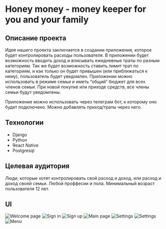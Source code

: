 # Honey money - money keeper for you and your family

## Описание проекта

Идея нашего проекта заключается в создании приложения, которое будет контролировать расходы пользователя. В приложении будет возможность вводить доход и вписывать ежедневные траты по разным категориям. Так же будет возможность ставить лимит трат по категориям, и как только он будет привышен (или приближаться к нему), пользователь будет уведомлен.
Приложении можно использовать в режиме семьи и иметь “общий” бюджет для всех членов семьи. При новой покупке или приходе средств, все члены семьи будут уведомлены.

Приложение можно использовать через телеграм бот, к которому оно будет подключено. Можно добавлять приход/траты через него.

## Технологии

* Django
* Python
* React Native
* Postgresql

## Целевая аудитория

Люди, которые хотят контролировать свой расход и доход, или расход и доход своей семьи.
Любой проффесии и пола. Минимальный возраст пользователя 12 лет.

## UI

![Welcome page](https://github.com/egornesterenko/honey-money/blob/ui/ui/Android%20-%201.jpg?raw=true)
![Sign in](https://github.com/egornesterenko/honey-money/blob/ui/ui/Android%20-%202.jpg?raw=true)
![Sign up](https://github.com/egornesterenko/honey-money/blob/ui/ui/Android%20-%203.jpg?raw=true)
![Main page](https://github.com/egornesterenko/honey-money/blob/ui/ui/Android%20-%204.jpg?raw=true)
![Settings](https://github.com/egornesterenko/honey-money/blob/ui/ui/Android%20-%205.jpg?raw=true)
![Settings](https://github.com/egornesterenko/honey-money/blob/ui/ui/Android%20-%206.jpg?raw=true)
![Menu](https://github.com/egornesterenko/honey-money/blob/ui/ui/Android%20-%207.jpg?raw=true)